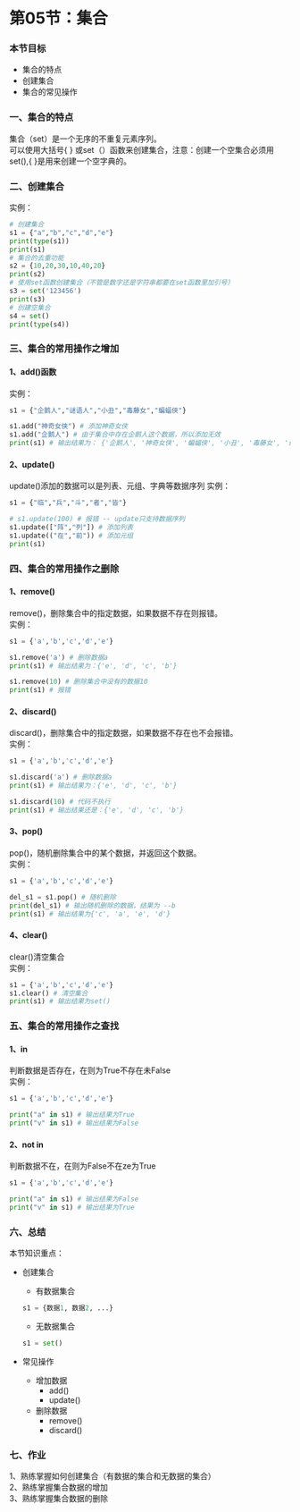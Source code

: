 # 第05节：集合

### 本节目标

- 集合的特点
- 创建集合
- 集合的常见操作
### 一、集合的特点
集合（set）是一个无序的不重复元素序列。  
可以使用大括号{ } 或set（）函数来创建集合，注意：创建一个空集合必须用set(),{ }是用来创建一个空字典的。  
### 二、创建集合
实例：  
``` python
# 创建集合
s1 = {"a","b","c","d","e"}
print(type(s1))
print(s1)
# 集合的去重功能
s2 = {10,20,30,10,40,20}
print(s2)
# 使用set函数创建集合（不管是数字还是字符串都要在set函数里加引号）
s3 = set('123456')
print(s3)
# 创建空集合
s4 = set()
print(type(s4))
```
### 三、集合的常用操作之增加
#### 1、add()函数
实例：  
``` python
s1 = {"企鹅人","谜语人","小丑","毒藤女","蝙蝠侠"}

s1.add("神奇女侠") # 添加神奇女侠
s1.add("企鹅人") # 由于集合中存在企鹅人这个数据，所以添加无效
print(s1) # 输出结果为： {'企鹅人', '神奇女侠', '蝙蝠侠', '小丑', '毒藤女', '谜语人'}
```
#### 2、update()
update()添加的数据可以是列表、元组、字典等数据序列 
实例：   
``` python
s1 = {"临","兵","斗","者","皆"}

# s1.update(100) # 报错 -- update只支持数据序列
s1.update(["阵","列"]) # 添加列表
s1.update(("在","前")) # 添加元组
print(s1)
```
### 四、集合的常用操作之删除
#### 1、remove()
remove()，删除集合中的指定数据，如果数据不存在则报错。  
实例：  
``` python
s1 = {'a','b','c','d','e'}

s1.remove('a') # 删除数据a
print(s1) # 输出结果为：{'e', 'd', 'c', 'b'}

s1.remove(10) # 删除集合中没有的数据10
print(s1) # 报错
```
#### 2、discard()
discard()，删除集合中的指定数据，如果数据不存在也不会报错。  
实例：  
``` python
s1 = {'a','b','c','d','e'}

s1.discard('a') # 删除数据a
print(s1) # 输出结果为：{'e', 'd', 'c', 'b'}

s1.discard(10) # 代码不执行
print(s1) # 输出结果还是：{'e', 'd', 'c', 'b'}
```
#### 3、pop()
pop()，随机删除集合中的某个数据，并返回这个数据。  
实例：  
``` python
s1 = {'a','b','c','d','e'}

del_s1 = s1.pop() # 随机删除
print(del_s1) # 输出随机删除的数据，结果为 --b
print(s1) # 输出结果为{'c', 'a', 'e', 'd'}
```
#### 4、clear()
clear()清空集合  
实例：  
``` python
s1 = {'a','b','c','d','e'}
s1.clear() # 清空集合
print(s1) # 输出结果为set()  
```
### 五、集合的常用操作之查找
#### 1、in
判断数据是否存在，在则为True不存在未False  
实例：  
``` python
s1 = {'a','b','c','d','e'}

print("a" in s1) # 输出结果为True
print("v" in s1) # 输出结果为False
```
#### 2、not in
判断数据不在，在则为False不在ze为True  
``` python
s1 = {'a','b','c','d','e'}

print("a" in s1) # 输出结果为False
print("v" in s1) # 输出结果为True
```
### 六、总结
本节知识重点：  
- 创建集合

  - 有数据集合

  ``` python
  s1 = {数据1, 数据2, ...}
  ```

  - 无数据集合

  ``` python
  s1 = set()
  ```

- 常见操作
  - 增加数据
    - add()
    - update()
  - 删除数据
    - remove()
    - discard()
### 七、作业
1、熟练掌握如何创建集合（有数据的集合和无数据的集合）  
2、熟练掌握集合数据的增加     
3、熟练掌握集合数据的删除   


